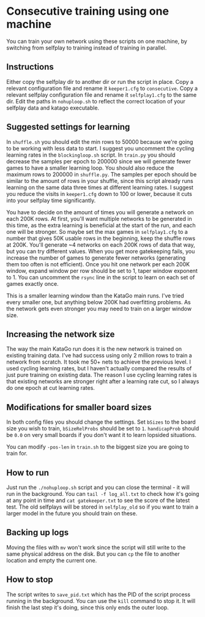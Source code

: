 # Consecutive training using one machine

You can train your own network using these scripts on one machine, by switching from selfplay to training instead of training in parallel.

## Instructions

Either copy the selfplay dir to another dir or run the script in place. Copy a relevant configuration file and rename it `keeper1.cfg` to `consecutive`. Copy a relevant selfplay configuration file and rename it `selfplay1.cfg` to the same dir. Edit the paths in `nohuploop.sh` to reflect the correct location of your selfplay data and katago executable.

## Suggested settings for learning

In `shuffle.sh` you should edit the min rows to 50000 because we're going to be working with less data to start. I suggest you uncomment the cycling learning rates in the `blockingloop.sh` script. In `train.py` you should decrease the samples per epoch to 200000 since we will generate fewer games to have a smaller learning loop. You should also reduce the maximum rows to 200000 in `shuffle.py`. The samples per epoch should be similar to the amount of rows in your shuffle, since this script already runs learning on the same data three times at different learning rates. I suggest you reduce the visits in `keeper1.cfg` down to 100 or lower, because it cuts into your selfplay time significantly.

You have to decide on the amount of times you will generate a network on each 200K rows. At first, you'll want multiple networks to be generated in this time, as the extra learning is beneficial at the start of the run, and each one will be stronger. So maybe set the max games in `selfplay1.cfg` to a number that gives 50K usable rows in the beginning, keep the shuffle rows at 200K. You'll generate ~4 networks on each 200K rows of data that way, but you can try different values. When you get more gatekeeping fails, you increase the number of games to generate fewer networks (generating them too often is not efficient). Once you hit one network per each 200K window, expand window per row should be set to 1, taper window exponent to 1. You can uncomment the `rsync` line in the script to learn on each set of games exactly once.

This is a smaller learning window than the KataGo main runs. I've tried every smaller one, but anything below 200K had overfitting problems. As the network gets even stronger you may need to train on a larger window size.

## Increasing the network size

The way the main KataGo run does it is the new network is trained on existing training data. I've had success using only 2 million rows to train a network from scratch. It took me 50+ nets to achieve the previous level. I used cycling learning rates, but I haven't actually compared the results of just pure training on existing data. The reason I use cycling learning rates is that existing networks are stronger right after a learning rate cut, so I always do one epoch at cut learning rates.

## Modifications for smaller board sizes

In both config files you should change the settings. Set `bSizes` to the board size you wish to train, `bSizeRelProbs` should be set to `1`. `handicapProb` should be `0.0` on very small boards if you don't want it to learn lopsided situations.

You can modify `-pos-len` in `train.sh` to the biggest size you are going to train for.

## How to run

Just run the `./nohuploop.sh` script and you can close the terminal - it will run in the background. You can `tail -f log_all.txt` to check how it's going at any point in time and `cat gatekeeper.txt` to see the score of the latest test. The old selfplays will be stored in `selfplay_old` so if you want to train a larger model in the future you should train on these.

## Backing up logs

Moving the files with `mv` won't work since the script will still write to the same physical address on the disk. But you can `cp` the file to another location and empty the current one.

## How to stop

The script writes to `save_pid.txt` which has the PID of the script process running in the background. You can use the `kill` command to stop it. It will finish the last step it's doing, since this only ends the outer loop.
